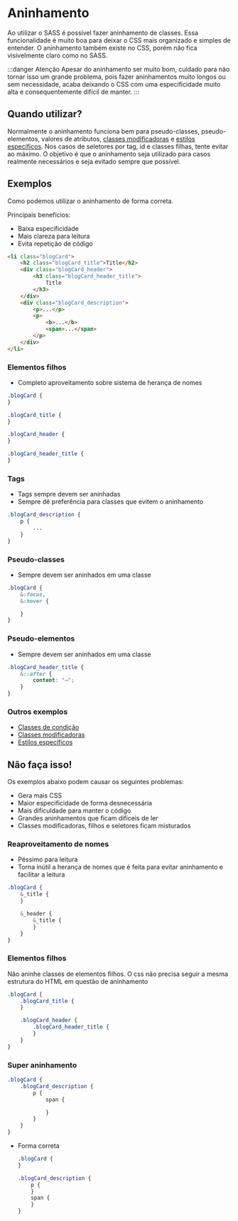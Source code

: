 # Aninhamento
Ao utilizar o SASS é possível fazer aninhamento de classes. Essa funcionalidade é muito boa para deixar o CSS mais organizado e simples de entender. O aninhamento também existe no CSS, porém não fica visivelmente claro como no SASS.

:::danger Atenção
Apesar do aninhamento ser muito bom, cuidado para não tornar isso um grande problema, pois fazer aninhamentos muito longos ou sem necessidade, acaba deixando o CSS com uma especificidade muito alta e consequentemente difícil de manter.
:::

## Quando utilizar?
Normalmente o aninhamento funciona bem para pseudo-classes, pseudo-elementos, valores de atributos, [classes modificadoras](customization-classes.md) e [estilos específicos](specific-styles.md). Nos casos de seletores por tag, id e classes filhas, tente evitar ao máximo. O objetivo é que o aninhamento seja utilizado para casos realmente necessários e seja evitado sempre que possível.

## Exemplos
Como podemos utilizar o aninhamento de forma correta.

Principais benefícios:
- Baixa especificidade
- Mais clareza para leitura
- Evita repetição de código

```html
<li class="blogCard">
	<h2 class="blogCard_title">Title</h2>
	<div class="blogCard_header">
		<h3 class="blogCard_header_title">
			Title
		</h3>
	</div>
	<div class="blogCard_description">
		<p>...</p>
		<p>
			<b>...</b>
			<span>...</span>
		</p>
	</div>
</li>
```
### Elementos filhos
- Completo aproveitamento sobre sistema de herança de nomes
```scss
.blogCard {
}

.blogCard_title {
}

.blogCard_header {		
}

.blogCard_header_title {
}
```

### Tags
- Tags sempre devem ser aninhadas
- Sempre dê preferência para classes que evitem o aninhamento
```scss
.blogCard_description {
	p {
		...
	}
}
```

### Pseudo-classes
- Sempre devem ser aninhados em uma classe
```scss
.blogCard {
	&:focus,
	&:hover {

	}
}
```

### Pseudo-elementos
- Sempre devem ser aninhados em uma classe
```scss
.blogCard_header_title {
	&::after {
		content: "→";
	}
}
```
### Outros exemplos
* [Classes de condição](status.md)
* [Classes modificadoras](customization-classes.md)
* [Estilos específicos](specific-styles.md)

## Não faça isso!

Os exemplos abaixo podem causar os seguintes problemas:
- Gera mais CSS
- Maior especificidade de forma desnecessária
- Mais dificuldade para manter o código
- Grandes aninhamentos que ficam difíceis de ler
- Classes modificadoras, filhos e seletores ficam misturados
  
### Reaproveitamento de nomes
- Péssimo para leitura
- Torna inútil a herança de nomes que é feita para evitar aninhamento e facilitar a leitura
  
```scss
.blogCard {
	&_title {
	}

	&_header {
		&_title {
		}
	}
}
```

### Elementos filhos
Não aninhe classes de elementos filhos. O css não precisa seguir a mesma estrutura do HTML em questão de aninhamento    
```scss
.blogCard {
	.blogCard_title {
	}

	.blogCard_header {
		.blogCard_header_title {
		}
	}
}
```

### Super aninhamento
    
```scss
.blogCard {
	.blogCard_description {
		p {
			span {

			}
		}
	}
}
```
* Forma correta
	```scss
	.blogCard {
	}

	.blogCard_description {
		p {		
		}
		span {
		}
	}
	```


